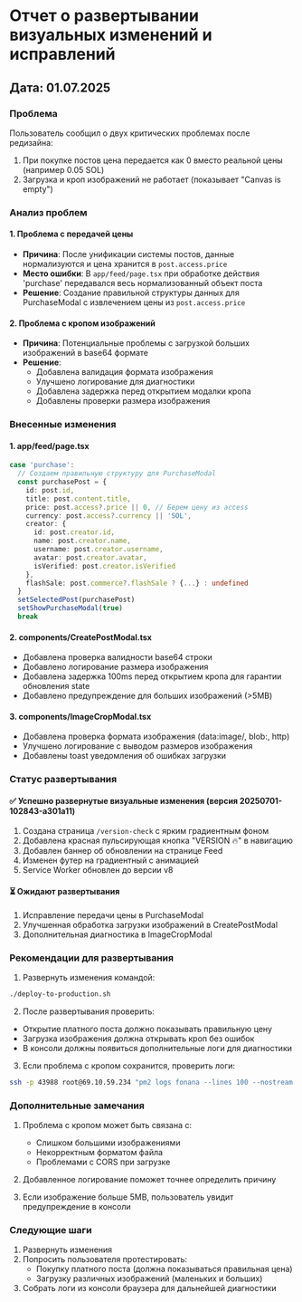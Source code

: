 # Отчет о развертывании визуальных изменений и исправлений

## Дата: 01.07.2025

### Проблема
Пользователь сообщил о двух критических проблемах после редизайна:
1. При покупке постов цена передается как 0 вместо реальной цены (например 0.05 SOL)
2. Загрузка и кроп изображений не работает (показывает "Canvas is empty")

### Анализ проблем

#### 1. Проблема с передачей цены
- **Причина**: После унификации системы постов, данные нормализуются и цена хранится в `post.access.price`
- **Место ошибки**: В `app/feed/page.tsx` при обработке действия 'purchase' передавался весь нормализованный объект поста
- **Решение**: Создание правильной структуры данных для PurchaseModal с извлечением цены из `post.access.price`

#### 2. Проблема с кропом изображений
- **Причина**: Потенциальные проблемы с загрузкой больших изображений в base64 формате
- **Решение**: 
  - Добавлена валидация формата изображения
  - Улучшено логирование для диагностики
  - Добавлена задержка перед открытием модалки кропа
  - Добавлены проверки размера изображения

### Внесенные изменения

#### 1. app/feed/page.tsx
```typescript
case 'purchase':
  // Создаем правильную структуру для PurchaseModal
  const purchasePost = {
    id: post.id,
    title: post.content.title,
    price: post.access?.price || 0, // Берем цену из access
    currency: post.access?.currency || 'SOL',
    creator: {
      id: post.creator.id,
      name: post.creator.name,
      username: post.creator.username,
      avatar: post.creator.avatar,
      isVerified: post.creator.isVerified
    },
    flashSale: post.commerce?.flashSale ? {...} : undefined
  }
  setSelectedPost(purchasePost)
  setShowPurchaseModal(true)
  break
```

#### 2. components/CreatePostModal.tsx
- Добавлена проверка валидности base64 строки
- Добавлено логирование размера изображения
- Добавлена задержка 100ms перед открытием кропа для гарантии обновления state
- Добавлено предупреждение для больших изображений (>5MB)

#### 3. components/ImageCropModal.tsx
- Добавлена проверка формата изображения (data:image/, blob:, http)
- Улучшено логирование с выводом размеров изображения
- Добавлены toast уведомления об ошибках загрузки

### Статус развертывания

#### ✅ Успешно развернутые визуальные изменения (версия 20250701-102843-a301a11)
1. Создана страница `/version-check` с ярким градиентным фоном
2. Добавлена красная пульсирующая кнопка "VERSION 🔥" в навигацию
3. Добавлен баннер об обновлении на странице Feed
4. Изменен футер на градиентный с анимацией
5. Service Worker обновлен до версии v8

#### ⏳ Ожидают развертывания
1. Исправление передачи цены в PurchaseModal
2. Улучшенная обработка загрузки изображений в CreatePostModal
3. Дополнительная диагностика в ImageCropModal

### Рекомендации для развертывания

1. Развернуть изменения командой:
```bash
./deploy-to-production.sh
```

2. После развертывания проверить:
- Открытие платного поста должно показывать правильную цену
- Загрузка изображения должна открывать кроп без ошибок
- В консоли должны появиться дополнительные логи для диагностики

3. Если проблема с кропом сохранится, проверить логи:
```bash
ssh -p 43988 root@69.10.59.234 "pm2 logs fonana --lines 100 --nostream > /tmp/logs.txt && cat /tmp/logs.txt | grep -E 'CreatePostModal|ImageCropModal'"
```

### Дополнительные замечания

1. Проблема с кропом может быть связана с:
   - Слишком большими изображениями
   - Некорректным форматом файла
   - Проблемами с CORS при загрузке
   
2. Добавленное логирование поможет точнее определить причину

3. Если изображение больше 5MB, пользователь увидит предупреждение в консоли

### Следующие шаги

1. Развернуть изменения
2. Попросить пользователя протестировать:
   - Покупку платного поста (должна показываться правильная цена)
   - Загрузку различных изображений (маленьких и больших)
3. Собрать логи из консоли браузера для дальнейшей диагностики 